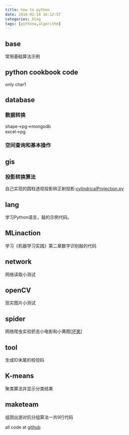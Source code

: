 ```yaml
---
title: how to python
date: 2016-02-18 16:12:57
categories: blog
tags: [pythona,algorithm]
---
```


## base  
常用基础算法示例

## python cookbook code
only char1

## database

### 数据转换  
shape->pg->mongodb  
excel->pg

### 空间查询和基本操作

## gis
### 投影转换算法  
自己实现的圆柱透视投影转正射投影:[cylindricalProjection.py](https://github.com/bblu/algopython/blob/master/gis/cylindricalProjection.py)

## lang
学习Python语言，敲的示例代码。

## MLinaction
学习《机器学习实践》第二章数字识别敲的代码

## network
网络读取小测试

## openCV
现实图片小测试

## spider
网络爬虫实验抓去小电影和小黄图[[坏笑](https://github.com/bblu/algopython/tree/master/spider/test)]

## tool
生成ID末尾的校验码

## K-means
聚类算法并显示分类结果

## maketeam
组团出游对抗分组算法一共9行代码

all code at [github](https://github.com/bblu/algopython)